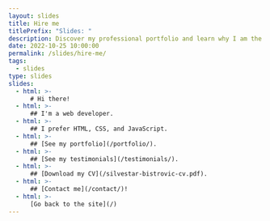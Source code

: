 ```yaml
---
layout: slides
title: Hire me
titlePrefix: "Slides: "
description: Discover my professional portfolio and learn why I am the perfect fit for your next web development project through my Hire Me presentation slides.
date: 2022-10-25 10:00:00
permalink: /slides/hire-me/
tags:
  - slides
type: slides
slides:
  - html: >-
      # Hi there!
  - html: >-
      ## I'm a web developer.
  - html: >-
      ## I prefer HTML, CSS, and JavaScript.
  - html: >-
      ## [See my portfolio](/portfolio/).
  - html: >-
      ## [See my testimonials](/testimonials/).
  - html: >-
      ## [Download my CV](/silvestar-bistrovic-cv.pdf).
  - html: >-
      ## [Contact me](/contact/)!
  - html: >-
      [Go back to the site](/)
---
```

